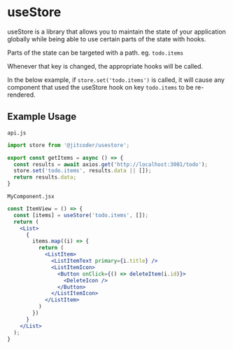 # useStore

useStore is a library that allows you to maintain the state of your application globally while being able to use certain parts of the state with hooks.

Parts of the state can be targeted with a path.
eg. `todo.items`

Whenever that key is changed, the appropriate hooks will be called.

In the below example, if `store.set('todo.items')` is called, it will cause any component that used the useStore hook on key `todo.items` to be re-rendered.

## Example Usage

`api.js`
```javascript
import store from '@jitcoder/usestore';

export const getItems = async () => {
  const results = await axios.get('http://localhost:3001/todo');
  store.set('todo.items', results.data || []);
  return results.data;
}
```

`MyComponent.jsx`
```jsx
const ItemView = () => {
  const [items] = useStore('todo.items', []);
  return (
    <List>
      {
        items.map((i) => {
          return (
            <ListItem>
              <ListItemText primary={i.title} />
              <ListItemIcon>
                <Button onClick={() => deleteItem(i.id)}>
                  <DeleteIcon />
                </Button>
              </ListItemIcon>
            </ListItem>
          )
        })
      }
    </List>
  );
}
```


